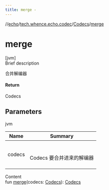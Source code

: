 ```yaml
---
title: merge -
---
```

//[echo](../../index.md)/[tech.whence.echo.codec](../index.md)/[Codecs](index.md)/[merge](merge.md)



# merge  
[jvm]  
Brief description  


合并解编器



#### Return  


Codecs



## Parameters  
  
jvm  
  
|  Name|  Summary| 
|---|---|
| codecs| <br><br>Codecs 要合并进来的解编器<br><br>
  
  
Content  
fun [merge](merge.md)(codecs: [Codecs](index.md)): [Codecs](index.md)  



